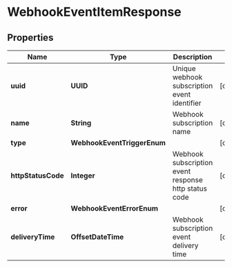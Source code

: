 

# WebhookEventItemResponse


## Properties

Name | Type | Description | Notes
------------ | ------------- | ------------- | -------------
**uuid** | **UUID** | Unique webhook subscription event identifier |  [optional]
**name** | **String** | Webhook subscription name |  [optional]
**type** | **WebhookEventTriggerEnum** |  |  [optional]
**httpStatusCode** | **Integer** | Webhook subscription event response http status code |  [optional]
**error** | **WebhookEventErrorEnum** |  |  [optional]
**deliveryTime** | **OffsetDateTime** | Webhook subscription event delivery time |  [optional]



